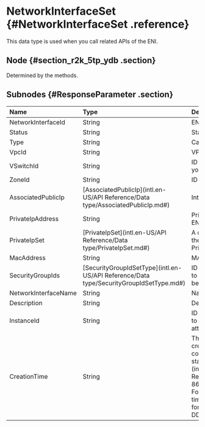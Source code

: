 # NetworkInterfaceSet {#NetworkInterfaceSet .reference}

This data type is used when you call related APIs of the ENI.

## Node {#section_r2k_5tp_ydb .section}

Determined by the methods.

## Subnodes {#ResponseParameter .section}

|Name |Type |Description |
|:----|:----|:-----------|
|NetworkInterfaceId|String|ENI ID.|
|Status|String |Status of an ENI.|
|Type|String |Category of an ENI.|
|VpcId|String |VPC ID.|
|VSwitchId|String |ID of the VSwitch that you specify in the VPC.|
|ZoneId|String |ID of the zone.|
|AssociatedPublicIp|[AssociatedPublicIp](intl.en-US/API Reference/Data type/AssociatedPublicIp.md#)|Internet IP of an ENI.|
|PrivateIpAddress|String |Primary private IP of an ENI.|
|PrivateIpSet|[PrivateIpSet](intl.en-US/API Reference/Data type/PrivateIpSet.md#)|A data set made up of the information of PrivateIp.|
|MacAddress|String |MAC address of an ENI.|
|SecurityGroupIds|[SecurityGroupIdSetType](intl.en-US/API Reference/Data type/SecurityGroupIdSetType.md#)|ID of the security group to which that an ENI belongs.|
|NetworkInterfaceName|String |Name of an ENI.|
|Description |String |Description of an ENI.|
|InstanceId |String |ID of the ECS instance to which an ENI is attached.|
|CreationTime |String |The time when you create an ENI. It must comply with the standard of [ISO8601](intl.en-US/API Reference/Appendix/ISO 8601 Time Format.md#), and UTC time is a must. Valid format: YYYY-MM-DDThh:mmZ|

